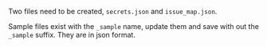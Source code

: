 Two files need to be created, `secrets.json` and `issue_map.json`.

Sample files exist with the `_sample` name, update them and save with out the
`_sample` suffix. They are in json format.
